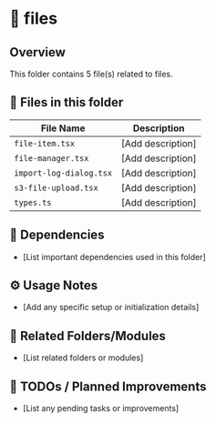 # 📂 files

## Overview
This folder contains 5 file(s) related to files.

## 📄 Files in this folder

| File Name | Description |
|-----------|-------------|
| `file-item.tsx` | [Add description] |
| `file-manager.tsx` | [Add description] |
| `import-log-dialog.tsx` | [Add description] |
| `s3-file-upload.tsx` | [Add description] |
| `types.ts` | [Add description] |

## 🔗 Dependencies
- [List important dependencies used in this folder]

## ⚙️ Usage Notes
- [Add any specific setup or initialization details]

## 🔄 Related Folders/Modules
- [List related folders or modules]

## 🚧 TODOs / Planned Improvements
- [List any pending tasks or improvements]
